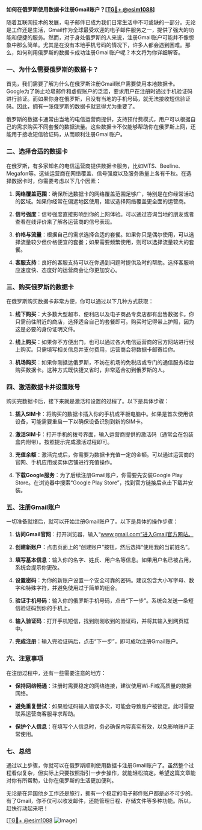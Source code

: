 **如何在俄罗斯使用数据卡注册Gmail账户？[[TG💪+ @esim1088](https://t.me/s/esim1088)]**

随着互联网技术的发展，电子邮件已成为我们日常生活中不可或缺的一部分。无论是工作还是生活，Gmail作为全球最受欢迎的电子邮件服务之一，提供了强大的功能和便捷的服务。然而，对于身处俄罗斯的人来说，注册Gmail账户可能并不像想象中那么简单。尤其是在没有本地手机号码的情况下，许多人都会遇到困难。那么，如何利用俄罗斯的数据卡成功注册Gmail账户呢？本文将为你详细解答。

### 一、为什么需要俄罗斯的数据卡？

首先，我们需要了解为什么在俄罗斯注册Gmail账户需要使用本地数据卡。Google为了防止垃圾邮件和虚假账户的泛滥，要求用户在注册时通过手机验证码进行验证。而如果你身在俄罗斯，且没有当地的手机号码，就无法接收短信验证码。因此，拥有一张俄罗斯的数据卡就显得尤为重要了。

俄罗斯的数据卡通常由当地的电信运营商提供，支持预付费模式，用户可以根据自己的需求购买不同套餐的数据流量。这些数据卡不仅能够帮助你在俄罗斯上网，还能用于接收短信验证码，从而顺利注册Gmail账户。

### 二、选择合适的数据卡

在俄罗斯，有多家知名的电信运营商提供数据卡服务，比如MTS、Beeline、Megafon等。这些运营商在网络覆盖、信号强度以及服务质量上各有千秋。在选择数据卡时，你需要考虑以下几个因素：

1. **网络覆盖范围**：确保所选数据卡的网络覆盖范围足够广，特别是在你经常活动的区域。如果你经常在偏远地区使用，建议选择网络覆盖更全面的运营商。
   
2. **信号强度**：信号强度直接影响到你的上网体验。可以通过咨询当地的朋友或者查看在线评价来了解各运营商的信号表现。

3. **价格与流量**：根据自己的需求选择合适的套餐。如果你只是偶尔使用，可以选择流量较少但价格便宜的套餐；如果需要频繁使用，则可以选择流量较大的套餐。

4. **客服支持**：良好的客服支持可以在你遇到问题时提供及时的帮助。选择客服响应速度快、态度好的运营商会让你更加安心。

### 三、购买俄罗斯的数据卡

在俄罗斯购买数据卡非常方便，你可以通过以下几种方式获取：

1. **线下购买**：大多数大型超市、便利店以及电子商品专卖店都有出售数据卡。你只需前往附近的商店，选择适合自己的套餐即可。购买时记得带上护照，因为这是必要的身份证明文件。

2. **线上购买**：如果你不方便出门，也可以通过各大电信运营商的官方网站进行线上购买。只需填写相关信息并支付费用，运营商会将数据卡邮寄给你。

3. **机场购买**：如果你刚抵达俄罗斯，不妨在机场的免税店或专门的通信服务柜台购买数据卡。这种方式既快捷又省时，非常适合初到俄罗斯的人。

### 四、激活数据卡并设置账号

购买完数据卡后，接下来就是激活和设置的过程了。以下是具体步骤：

1. **插入SIM卡**：将购买的数据卡插入你的手机或平板电脑中。如果是首次使用该设备，可能需要重启一下以确保设备识别到新的SIM卡。

2. **激活SIM卡**：打开手机的拨号界面，输入运营商提供的激活码（通常会在包装盒内附带）。按照提示完成激活过程即可。

3. **充值余额**：激活完成后，你需要为数据卡充值一定的金额。可以通过运营商的官网、手机应用或实体店铺进行充值操作。

4. **下载Google服务**：为了后续注册Gmail账户，你需要先安装Google Play Store。在浏览器中搜索“Google Play Store”，找到官方链接后点击下载并安装。

### 五、注册Gmail账户

一切准备就绪后，就可以开始注册Gmail账户了。以下是具体的操作步骤：

1. **访问Gmail官网**：打开浏览器，输入“www.gmail.com”进入Gmail官方网站。

2. **创建新账户**：点击页面上的“创建账户”按钮，然后选择“使用我的当前姓名”。

3. **填写基本信息**：输入你的名字、姓氏、用户名等信息。如果用户名已被占用，系统会提示你更改。

4. **设置密码**：为你的新账户设置一个安全可靠的密码。建议包含大小写字母、数字和特殊字符，并避免使用过于简单的组合。

5. **验证手机号码**：输入你的俄罗斯手机号码，点击“下一步”。系统会发送一条短信验证码到你的手机上。

6. **输入验证码**：打开手机短信，找到刚刚收到的验证码，并将其输入到网页框中。

7. **完成注册**：输入完验证码后，点击“下一步”，即可成功注册Gmail账户。

### 六、注意事项

在注册过程中，还有一些需要注意的地方：

- **保持网络畅通**：注册时需要稳定的网络连接，建议使用Wi-Fi或高质量的数据网络。
  
- **避免重复尝试**：如果验证码输入错误多次，可能会导致账户被锁定。此时需要联系运营商客服寻求帮助。

- **保护个人信息**：在填写个人信息时，务必确保内容真实有效，以免影响账户正常使用。

### 七、总结

通过以上步骤，你就可以在俄罗斯顺利使用数据卡注册Gmail账户了。虽然整个过程看似复杂，但实际上只要按照指引一步步操作，就能轻松搞定。希望这篇文章能对你有所帮助，让你在俄罗斯的生活更加便利。

无论是在异国他乡工作还是旅行，拥有一个稳定的电子邮件账户都是必不可少的。有了Gmail，你不仅可以收发邮件，还能管理日程、存储文件等多种功能。所以，赶快行动起来吧！

[[TG💪+ @esim1088](https://t.me/s/esim1088) ![Image](https://i.postimg.cc/4NQfJmqS/Snipaste-2025-05-13-00-14-12.png)]